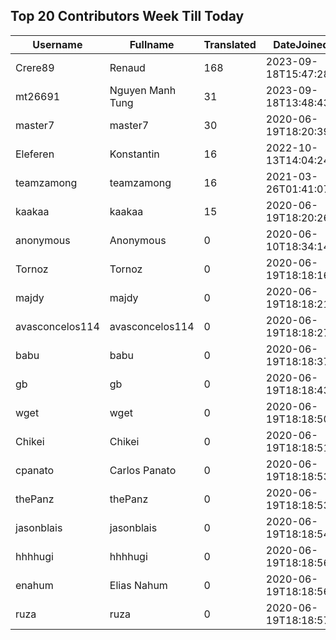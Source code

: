 ## Top 20 Contributors Week Till Today ##
|Username|Fullname|Translated|DateJoined|Language|
|--------|--------|----------|----------|-------|
|Crere89|Renaud|168|2023-09-18T15:47:28.|fr|
|mt26691|Nguyen Manh Tung|31|2023-09-18T13:48:43.|vi|
|master7|master7|30|2020-06-19T18:20:39.|pl|
|Eleferen|Konstantin|16|2022-10-13T14:04:24Z|ru|
|teamzamong|teamzamong|16|2021-03-26T01:41:07.|ko|
|kaakaa|kaakaa|15|2020-06-19T18:20:26Z|ja|
|anonymous|Anonymous|0|2020-06-10T18:34:14.||
|Tornoz|Tornoz|0|2020-06-19T18:18:16.|br|
|majdy|majdy|0|2020-06-19T18:18:21.||
|avasconcelos114|avasconcelos114|0|2020-06-19T18:18:27Z||
|babu|babu|0|2020-06-19T18:18:37.||
|gb|gb|0|2020-06-19T18:18:43.||
|wget|wget|0|2020-06-19T18:18:50Z|fr|
|Chikei|Chikei|0|2020-06-19T18:18:51Z|zh_Hant|
|cpanato|Carlos Panato|0|2020-06-19T18:18:53Z||
|thePanz|thePanz|0|2020-06-19T18:18:53Z|it|
|jasonblais|jasonblais|0|2020-06-19T18:18:54Z||
|hhhhugi|hhhhugi|0|2020-06-19T18:18:56.||
|enahum|Elias  Nahum|0|2020-06-19T18:18:56Z|es|
|ruza|ruza|0|2020-06-19T18:18:57.||
